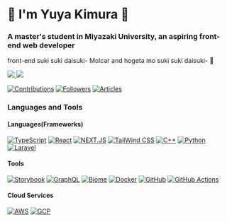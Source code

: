 <h1>🐹 I'm Yuya Kimura 🐹</h1>
<h3>A master's student in Miyazaki University, an aspiring front-end web developer</h3>

front-end suki suki daisuki-
Molcar and hogeta mo suki suki daisuki- 🐹

<a href="https://x.com/Hogeta_KL" target="_blank" rel="noopener">
  <img src="https://img.shields.io/badge/-Twitter-1DA1F2?style=flat&amp;logo=twitter&amp;logoColor=white">
</a>
<a href="https://qiita.com/hogeta_KL" target="_blank" rel="noopener">
  <img src="https://img.shields.io/badge/-Qiita-55C500?style=flat&amp;logo=qiita&amp;logoColor=white">
</a>

[![Contributions](https://badgen.org/img/qiita/hogeta_KL/contributions?style=plastic)](https://qiita.com/hogeta_KL)
[![Followers](https://badgen.org/img/qiita/hogeta_KL/followers?style=plastic)](https://qiita.com/hogeta_KL)
[![Articles](https://badgen.org/img/qiita/hogeta_KL/articles?style=plastic)](https://qiita.com/hogeta_KL)

<h3>Languages and Tools</h3>

<h4>Languages(Frameworks)</h4>

[![ TypeScript](https://img.shields.io/static/v1?label=&message=TypeScript&color=3178C6&style=flat&logo=typescript&logoColor=white)](https://www.typescriptlang.org/)
[![ React](https://img.shields.io/static/v1?label=&message=React&color=61DAFB&style=flat&logo=React&logoColor=black)](https://reactjs.org/)
[![ NEXT.JS](https://img.shields.io/static/v1?label=&message=Next.js&color=232F3E&style=flat&logo=nextdotjs&logoColor=white)](https://nextjs.org/)
[![ TailWind CSS](https://img.shields.io/static/v1?label=&message=TailWind%20CSS&color=06B6D4&style=flat&logo=tailwindcss&logoColor=white)](https://tailwindcss.com/)
[![ C++](https://img.shields.io/static/v1?label=&message=C%2B%2B&color=#00599C&style=flat&logo=c%2B%2B&logoColor=white)](https://isocpp.org/)
[![ Python](https://img.shields.io/static/v1?label=&message=Python&color=3776AB&style=flat&logo=python&logoColor=white)](https://www.python.org/)
[![ Laravel](https://img.shields.io/badge/Laravel-2e2e2e?logo=laravel)](https://laravel.com/)

<h4>Tools</h4>

[![ Storybook](https://img.shields.io/static/v1?label=&message=Storybook&color=FF4785&style=flat&logo=storybook&logoColor=white)](<[https://reactjs.org/](https://storybook.js.org/)>)
[![ GraphQL](https://img.shields.io/static/v1?label=&message=GraphQL&color=E10098&style=flat&logo=graphql&logoColor=white)](https://graphql.org/)
[![ Biome](https://img.shields.io/badge/biome-60a5fa?style=flat&logo=biome&logoColor=white)](https://biomejs.dev/)
[![ Docker](https://img.shields.io/static/v1?label=&message=Docker&color=2496ED&style=flat&logo=docker&logoColor=white)](https://www.docker.com/)
[![ GitHub](https://img.shields.io/static/v1?label=&message=GitHub&color=181717&style=flat&logo=github&logoColor=white)](https://github.com/features/)
[![ GitHub Actions](https://img.shields.io/static/v1?label=&message=GitHub%20Actions&color=2088FF&style=flat&logo=github%20actions&logoColor=white)](https://github.com/features/actions)

<h4>Cloud Services</h4>

[![ AWS](https://img.shields.io/badge/Amazon_AWS-FF9900?style=for-the-badge&style=flat&logoColor=white)](https://aws.amazon.com/)
[![ GCP](https://img.shields.io/static/v1?label=&message=GCP&color=4285F4&style=flat&logo=google-cloud&logoColor=white)](https://cloud.google.com/)
